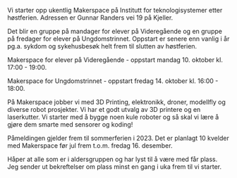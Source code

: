 Vi starter opp ukentlig Makerspace på Institutt for teknologisystemer etter høstferien.
Adressen er Gunnar Randers vei 19 på Kjeller.

Det blir en gruppe på mandager for elever på Videregående og en gruppe på fredager for elever på Ungdomstrinnet. Oppstart er senere enn vanlig i år pg.a. sykdom og sykehusbesøk helt frem til slutten av høstferien.

Makerspace for elever på Videregående - oppstart mandag 10. oktober kl. 17:00 - 19:00.

Makerspace for Ungdomstrinnet - oppstart fredag 14. oktober kl. 16:00 - 18:00.

På Makerspace jobber vi med 3D Printing, elektronikk, droner, modellfly og diverse robot prosjekter. Vi har et godt utvalg av 3D printere og en laserkutter. Vi starter med å bygge noen kule roboter og så skal vi lære å gjøre dem smarte med sensorer og koding!

Påmeldingen gjelder frem til sommerferien i 2023.
Det er planlagt 10 kvelder med Makerspace før jul frem t.o.m. fredag 16. desember.

Håper at alle som er i aldersgruppen og har lyst til å være med får plass. Jeg sender ut bekreftelser om plass minst en gang i uka frem til vi starter.